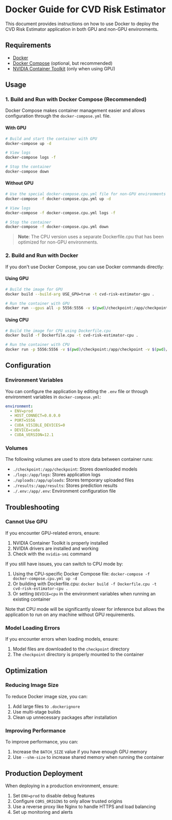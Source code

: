 # Docker Guide for CVD Risk Estimator

This document provides instructions on how to use Docker to deploy the CVD Risk Estimator application in both GPU and non-GPU environments.

## Requirements

- [Docker](https://docs.docker.com/get-docker/)
- [Docker Compose](https://docs.docker.com/compose/install/) (optional, but recommended)
- [NVIDIA Container Toolkit](https://docs.nvidia.com/datacenter/cloud-native/container-toolkit/install-guide.html) (only when using GPU)

## Usage

### 1. Build and Run with Docker Compose (Recommended)

Docker Compose makes container management easier and allows configuration through the `docker-compose.yml` file.

#### With GPU

```bash
# Build and start the container with GPU
docker-compose up -d

# View logs
docker-compose logs -f

# Stop the container
docker-compose down
```

#### Without GPU

```bash
# Use the special docker-compose.cpu.yml file for non-GPU environments
docker-compose -f docker-compose.cpu.yml up -d

# View logs
docker-compose -f docker-compose.cpu.yml logs -f

# Stop the container
docker-compose -f docker-compose.cpu.yml down
```

> **Note**: The CPU version uses a separate Dockerfile.cpu that has been optimized for non-GPU environments.

### 2. Build and Run with Docker

If you don't use Docker Compose, you can use Docker commands directly:

#### Using GPU

```bash
# Build the image for GPU
docker build --build-arg USE_GPU=true -t cvd-risk-estimator-gpu .

# Run the container with GPU
docker run --gpus all -p 5556:5556 -v $(pwd)/checkpoint:/app/checkpoint -v $(pwd)/logs:/app/logs -v $(pwd)/uploads:/app/uploads -v $(pwd)/results:/app/results -v $(pwd)/.env:/app/.env --name cvd-risk-estimator -d cvd-risk-estimator-gpu
```

#### Using CPU

```bash
# Build the image for CPU using Dockerfile.cpu
docker build -f Dockerfile.cpu -t cvd-risk-estimator-cpu .

# Run the container with CPU
docker run -p 5556:5556 -v $(pwd)/checkpoint:/app/checkpoint -v $(pwd)/logs:/app/logs -v $(pwd)/uploads:/app/uploads -v $(pwd)/results:/app/results -v $(pwd)/.env:/app/.env --name cvd-risk-estimator -d cvd-risk-estimator-cpu
```

## Configuration

### Environment Variables

You can configure the application by editing the `.env` file or through environment variables in `docker-compose.yml`:

```yaml
environment:
  - ENV=prod
  - HOST_CONNECT=0.0.0.0
  - PORT=5556
  - CUDA_VISIBLE_DEVICES=0
  - DEVICE=cuda
  - CUDA_VERSION=12.1
```

### Volumes

The following volumes are used to store data between container runs:

- `./checkpoint:/app/checkpoint`: Stores downloaded models
- `./logs:/app/logs`: Stores application logs
- `./uploads:/app/uploads`: Stores temporary uploaded files
- `./results:/app/results`: Stores prediction results
- `./.env:/app/.env`: Environment configuration file

## Troubleshooting

### Cannot Use GPU

If you encounter GPU-related errors, ensure:

1. NVIDIA Container Toolkit is properly installed
2. NVIDIA drivers are installed and working
3. Check with the `nvidia-smi` command

If you still have issues, you can switch to CPU mode by:

1. Using the CPU-specific Docker Compose file: `docker-compose -f docker-compose.cpu.yml up -d`
2. Or building with Dockerfile.cpu: `docker build -f Dockerfile.cpu -t cvd-risk-estimator-cpu .`
3. Or setting `DEVICE=cpu` in the environment variables when running an existing container

Note that CPU mode will be significantly slower for inference but allows the application to run on any machine without GPU requirements.

### Model Loading Errors

If you encounter errors when loading models, ensure:

1. Model files are downloaded to the `checkpoint` directory
2. The `checkpoint` directory is properly mounted to the container

## Optimization

### Reducing Image Size

To reduce Docker image size, you can:

1. Add large files to `.dockerignore`
2. Use multi-stage builds
3. Clean up unnecessary packages after installation

### Improving Performance

To improve performance, you can:

1. Increase the `BATCH_SIZE` value if you have enough GPU memory
2. Use `--shm-size` to increase shared memory when running the container

## Production Deployment

When deploying in a production environment, ensure:

1. Set `ENV=prod` to disable debug features
2. Configure `CORS_ORIGINS` to only allow trusted origins
3. Use a reverse proxy like Nginx to handle HTTPS and load balancing
4. Set up monitoring and alerts
